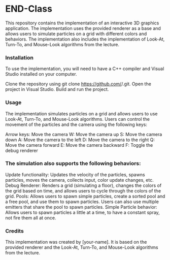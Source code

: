 # END-Class

This repository contains the implementation of an interactive 3D graphics application. The implementation uses the provided renderer as a base and allows users to simulate particles on a grid with different colors and behaviors. The implementation also includes the implementation of Look-At, Turn-To, and Mouse-Look algorithms from the lecture.

<h3>Installation</h3>
To use the implementation, you will need to have a C++ compiler and Visual Studio installed on your computer.

Clone the repository using git clone https://github.com/<your-username>/<your-repo-name>.git.
Open the project in Visual Studio.
Build and run the project.

<h3>Usage</h3>
The implementation simulates particles on a grid and allows users to use Look-At, Turn-To, and Mouse-Look algorithms. Users can control the movement of the particles and the camera using the following keys:

Arrow keys: Move the camera
W: Move the camera up
S: Move the camera down
A: Move the camera to the left
D: Move the camera to the right
Q: Move the camera forward
E: Move the camera backward
F: Toggle the debug renderer

<h3>The simulation also supports the following behaviors:</h3>
Update functionality: Updates the velocity of the particles, spawns particles, moves the camera, collects input, color update changes, etc.
Debug Renderer: Renders a grid (simulating a floor), changes the colors of the grid based on time, and allows users to cycle through the colors of the grid.
Pools: Allows users to spawn simple particles, create a sorted pool and a free pool, and use them to spawn particles. Users can also use multiple emitters that share the pool to spawn particles.
Simple Particle behavior: Allows users to spawn particles a little at a time, to have a constant spray, not fire them all at once.
  
<h3>Credits</h3>
This implementation was created by [your-name]. It is based on the provided renderer and the Look-At, Turn-To, and Mouse-Look algorithms from the lecture.
